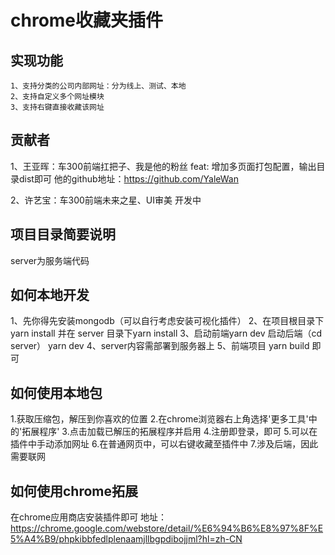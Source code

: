 # chrome收藏夹插件
## 实现功能
    1、支持分类的公司内部网址：分为线上、测试、本地
    2、支持自定义多个网址模块
    3、支持右键直接收藏该网址
## 贡献者
1、王亚晖：车300前端扛把子、我是他的粉丝
feat: 增加多页面打包配置，输出目录dist即可
他的github地址：https://github.com/YaleWan

2、许艺宝：车300前端未来之星、UI审美
开发中

## 项目目录简要说明
server为服务端代码

## 如何本地开发

1、先你得先安装mongodb（可以自行考虑安装可视化插件）
2、在项目根目录下yarn install 并在 server 目录下yarn install
3、启动前端yarn dev 启动后端（cd server） yarn dev
4、server内容需部署到服务器上
5、前端项目 yarn build 即可

## 如何使用本地包
1.获取压缩包，解压到你喜欢的位置
2.在chrome浏览器右上角选择'更多工具'中的'拓展程序'
3.点击加载已解压的拓展程序并启用
4.注册即登录，即可
5.可以在插件中手动添加网址
6.在普通网页中，可以右键收藏至插件中
7.涉及后端，因此需要联网

## 如何使用chrome拓展
在chrome应用商店安装插件即可
地址：https://chrome.google.com/webstore/detail/%E6%94%B6%E8%97%8F%E5%A4%B9/phpkibbfedlplenaamjllbgpdibojjml?hl=zh-CN

